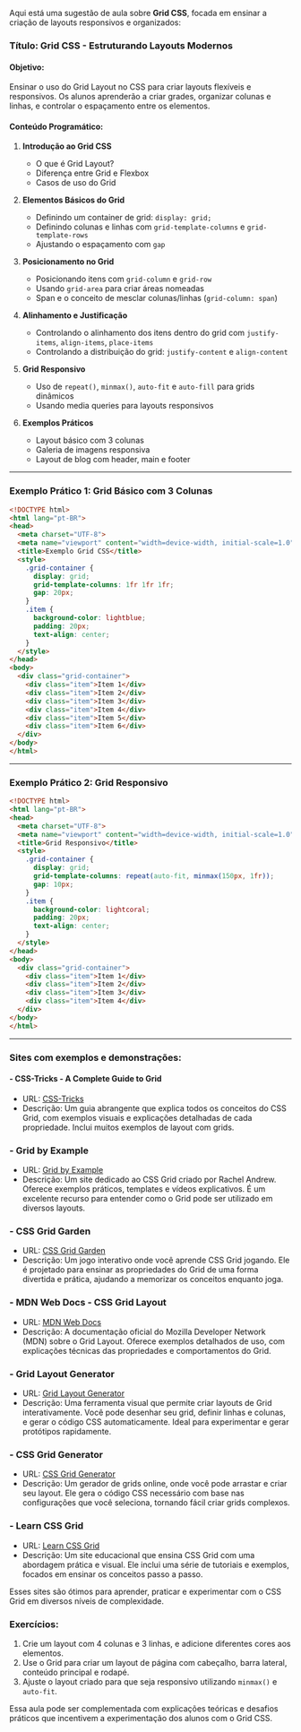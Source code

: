 Aqui está uma sugestão de aula sobre **Grid CSS**, focada em ensinar a criação de layouts responsivos e organizados:

### **Título: Grid CSS - Estruturando Layouts Modernos**

#### **Objetivo:**

Ensinar o uso do Grid Layout no CSS para criar layouts flexíveis e responsivos. Os alunos aprenderão a criar grades, organizar colunas e linhas, e controlar o espaçamento entre os elementos.

#### **Conteúdo Programático:**

1. **Introdução ao Grid CSS**

   - O que é Grid Layout?
   - Diferença entre Grid e Flexbox
   - Casos de uso do Grid
2. **Elementos Básicos do Grid**

   - Definindo um container de grid: `display: grid;`
   - Definindo colunas e linhas com `grid-template-columns` e `grid-template-rows`
   - Ajustando o espaçamento com `gap`
3. **Posicionamento no Grid**

   - Posicionando itens com `grid-column` e `grid-row`
   - Usando `grid-area` para criar áreas nomeadas
   - Span e o conceito de mesclar colunas/linhas (`grid-column: span`)
4. **Alinhamento e Justificação**

   - Controlando o alinhamento dos itens dentro do grid com `justify-items`, `align-items`, `place-items`
   - Controlando a distribuição do grid: `justify-content` e `align-content`
5. **Grid Responsivo**

   - Uso de `repeat()`, `minmax()`, `auto-fit` e `auto-fill` para grids dinâmicos
   - Usando media queries para layouts responsivos
6. **Exemplos Práticos**

   - Layout básico com 3 colunas
   - Galeria de imagens responsiva
   - Layout de blog com header, main e footer

---

### **Exemplo Prático 1: Grid Básico com 3 Colunas**

```html
<!DOCTYPE html>
<html lang="pt-BR">
<head>
  <meta charset="UTF-8">
  <meta name="viewport" content="width=device-width, initial-scale=1.0">
  <title>Exemplo Grid CSS</title>
  <style>
    .grid-container {
      display: grid;
      grid-template-columns: 1fr 1fr 1fr;
      gap: 20px;
    }
    .item {
      background-color: lightblue;
      padding: 20px;
      text-align: center;
    }
  </style>
</head>
<body>
  <div class="grid-container">
    <div class="item">Item 1</div>
    <div class="item">Item 2</div>
    <div class="item">Item 3</div>
    <div class="item">Item 4</div>
    <div class="item">Item 5</div>
    <div class="item">Item 6</div>
  </div>
</body>
</html>
```

---

### **Exemplo Prático 2: Grid Responsivo**

```html
<!DOCTYPE html>
<html lang="pt-BR">
<head>
  <meta charset="UTF-8">
  <meta name="viewport" content="width=device-width, initial-scale=1.0">
  <title>Grid Responsivo</title>
  <style>
    .grid-container {
      display: grid;
      grid-template-columns: repeat(auto-fit, minmax(150px, 1fr));
      gap: 10px;
    }
    .item {
      background-color: lightcoral;
      padding: 20px;
      text-align: center;
    }
  </style>
</head>
<body>
  <div class="grid-container">
    <div class="item">Item 1</div>
    <div class="item">Item 2</div>
    <div class="item">Item 3</div>
    <div class="item">Item 4</div>
  </div>
</body>
</html>
```

---

### **Sites com exemplos e demonstrações**:

#### **- CSS-Tricks - A Complete Guide to Grid**

- URL: [CSS-Tricks](https://css-tricks.com/snippets/css/complete-guide-grid/)
- Descrição: Um guia abrangente que explica todos os conceitos do CSS Grid, com exemplos visuais e explicações detalhadas de cada propriedade. Inclui muitos exemplos de layout com grids.

### **- Grid by Example**

- URL: [Grid by Example](https://gridbyexample.com/)
- Descrição: Um site dedicado ao CSS Grid criado por Rachel Andrew. Oferece exemplos práticos, templates e vídeos explicativos. É um excelente recurso para entender como o Grid pode ser utilizado em diversos layouts.

### **- CSS Grid Garden**

- URL: [CSS Grid Garden](https://cssgridgarden.com/)
- Descrição: Um jogo interativo onde você aprende CSS Grid jogando. Ele é projetado para ensinar as propriedades do Grid de uma forma divertida e prática, ajudando a memorizar os conceitos enquanto joga.

### **- MDN Web Docs - CSS Grid Layout**

- URL: [MDN Web Docs](https://developer.mozilla.org/en-US/docs/Web/CSS/CSS_Grid_Layout)
- Descrição: A documentação oficial do Mozilla Developer Network (MDN) sobre o Grid Layout. Oferece exemplos detalhados de uso, com explicações técnicas das propriedades e comportamentos do Grid.

### **- Grid Layout Generator**

- URL: [Grid Layout Generator](https://grid.layoutit.com/)
- Descrição: Uma ferramenta visual que permite criar layouts de Grid interativamente. Você pode desenhar seu grid, definir linhas e colunas, e gerar o código CSS automaticamente. Ideal para experimentar e gerar protótipos rapidamente.

### **- CSS Grid Generator**

- URL: [CSS Grid Generator](https://cssgrid-generator.netlify.app/)
- Descrição: Um gerador de grids online, onde você pode arrastar e criar seu layout. Ele gera o código CSS necessário com base nas configurações que você seleciona, tornando fácil criar grids complexos.

### **- Learn CSS Grid**

- URL: [Learn CSS Grid](https://learncssgrid.com/)
- Descrição: Um site educacional que ensina CSS Grid com uma abordagem prática e visual. Ele inclui uma série de tutoriais e exemplos, focados em ensinar os conceitos passo a passo.

Esses sites são ótimos para aprender, praticar e experimentar com o CSS Grid em diversos níveis de complexidade.

### **Exercícios:**

1. Crie um layout com 4 colunas e 3 linhas, e adicione diferentes cores aos elementos.
2. Use o Grid para criar um layout de página com cabeçalho, barra lateral, conteúdo principal e rodapé.
3. Ajuste o layout criado para que seja responsivo utilizando `minmax()` e `auto-fit`.

Essa aula pode ser complementada com explicações teóricas e desafios práticos que incentivem a experimentação dos alunos com o Grid CSS.
